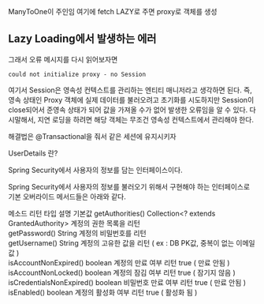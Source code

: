ManyToOne이 주인임 여기에 fetch LAZY로 주면 proxy로 객체를 생성

## Lazy Loading에서 발생하는 에러

그래서 오류 메시지를 다시 읽어보자면

```shell
could not initialize proxy - no Session
```

여기서 Session은 영속성 컨텍스트를 관리하는 엔티티 매니저라고 생각하면 된다.
즉, 영속 상태인 Proxy 객체에 실제 데이터를 불러오려고 초기화를 시도하지만 Session이 close되어서 준영속 상태가 되어 값을 가져올 수가 없어 발생한 오류임을 알 수 있다.
다시말해서, 지연 로딩을 하려면 해당 객체는 무조건 영속성 컨텍스트에서 관리해야 한다.

해결법은 @Transactional을 줘서 같은 세션에 유지시키자



UserDetails 란?

Spring Security에서 사용자의 정보를 담는 인터페이스이다.

Spring Security에서 사용자의 정보를 불러오기 위해서 구현해야 하는 인터페이스로 기본 오버라이드 메서드들은 아래와 같다.


메소드	            리턴 타입	                                설명	기본값
getAuthorities()	Collection<? extends GrantedAuthority>	계정의 권한 목록을 리턴	 
getPassword()	    String	계정의 비밀번호를 리턴	 
getUsername()	    String	계정의 고유한 값을 리턴               ( ex : DB PK값, 중복이 없는 이메일 값 )	 
isAccountNonExpired()	boolean	계정의 만료 여부 리턴	        true ( 만료 안됨 )
isAccountNonLocked()	boolean	계정의 잠김 여부 리턴	        true ( 잠기지 않음 )
isCredentialsNonExpired()	boolean	비밀번호 만료 여부 리턴	    true ( 만료 안됨 )
isEnabled()	        boolean	계정의 활성화 여부 리턴	            true ( 활성화 됨 )